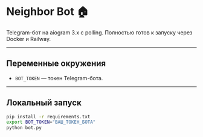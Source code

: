 # Neighbor Bot 🏠

Telegram-бот на aiogram 3.x с polling. Полностью готов к запуску через Docker и Railway.

---

## Переменные окружения

- `BOT_TOKEN` — токен Telegram-бота.

---

## Локальный запуск

```bash
pip install -r requirements.txt
export BOT_TOKEN="ВАШ_ТОКЕН_БОТА"
python bot.py


